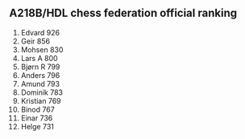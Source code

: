 A218B/HDL chess federation official ranking
-------------------------------------------
1.  Edvard      926
2.  Geir        856
3.  Mohsen      830
4.  Lars A      800
5.  Bjørn R     799
6.  Anders      796
7.  Amund       793
8.  Dominik     783
9.  Kristian    769
10. Binod       767
11. Einar       736
12. Helge       731
